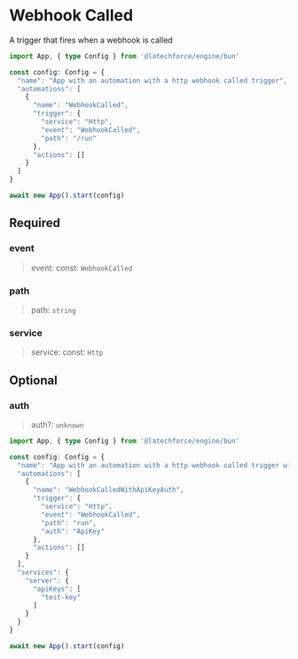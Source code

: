 # Webhook Called

A trigger that fires when a webhook is called

```ts
import App, { type Config } from '@latechforce/engine/bun'

const config: Config = {
  "name": "App with an automation with a http webhook called trigger",
  "automations": [
    {
      "name": "WebhookCalled",
      "trigger": {
        "service": "Http",
        "event": "WebhookCalled",
        "path": "/run"
      },
      "actions": []
    }
  ]
}

await new App().start(config)
```
## Required

### event

>event: const: `WebhookCalled`

### path

>path: `string`

### service

>service: const: `Http`

## Optional

### auth

>auth?: `unknown`

```ts
import App, { type Config } from '@latechforce/engine/bun'

const config: Config = {
  "name": "App with an automation with a http webhook called trigger with auth",
  "automations": [
    {
      "name": "WebhookCalledWithApiKeyAuth",
      "trigger": {
        "service": "Http",
        "event": "WebhookCalled",
        "path": "run",
        "auth": "ApiKey"
      },
      "actions": []
    }
  ],
  "services": {
    "server": {
      "apiKeys": [
        "test-key"
      ]
    }
  }
}

await new App().start(config)
```
